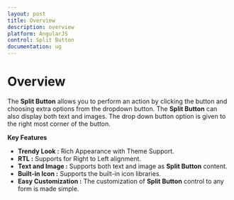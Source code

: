 ```yaml
---
layout: post
title: Overview
description: overview
platform: AngularJS
control: Split Button
documentation: ug
---
```


# Overview

The **Split Button** allows you to perform an action by clicking the button and choosing extra options from the dropdown button. The **Split Button** can also display both text and images. The drop down button option is given to the right most corner of the button.

**Key Features**

* **Trendy Look :** Rich Appearance with Theme Support.
* **RTL :** Supports for Right to Left alignment.
* **Text and Image :** Supports both text and image as **Split Button** content.
* **Built-in Icon :** Supports the built-in icon libraries.
* **Easy Customization :** The customization of **Split Button** control to any form is made simple.



